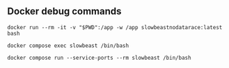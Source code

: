 
## Docker debug commands

`docker run --rm -it -v "$PWD":/app -w /app slowbeastnodatarace:latest bash`

`docker compose exec slowbeast /bin/bash`

`docker compose run --service-ports --rm slowbeast /bin/bash`